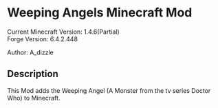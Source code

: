 Weeping Angels Minecraft Mod  
===========================

Current Minecraft Version: 1.4.6(Partial)   
Forge Version: 6.4.2.448  

Author: A_dizzle  

Description
-----------
This Mod adds the Weeping Angel (A Monster from the tv series Doctor Who) to Minecraft.

